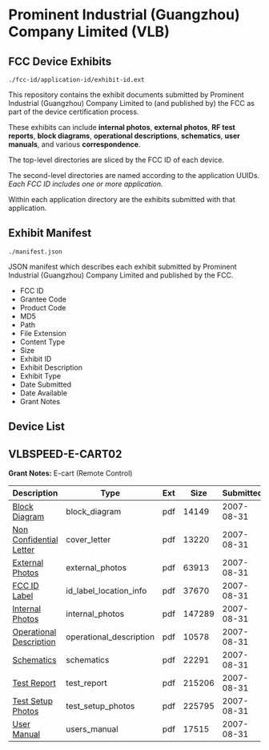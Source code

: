 # Prominent Industrial (Guangzhou) Company Limited (VLB)
## FCC Device Exhibits

```
./fcc-id/application-id/exhibit-id.ext
```

This repository contains the exhibit documents submitted by Prominent Industrial (Guangzhou) Company Limited to (and published by) the FCC as part of the device certification process.

These exhibits can include **internal photos**, **external photos**, **RF test reports**, **block diagrams**, **operational descriptions**, **schematics**, **user manuals**, and various **correspondence**.

The top-level directories are sliced by the FCC ID of each device.

The second-level directories are named according to the application UUIDs. *Each FCC ID includes one or more application.*

Within each application directory are the exhibits submitted with that application. 

## Exhibit Manifest

```
./manifest.json
```

JSON manifest which describes each exhibit submitted by Prominent Industrial (Guangzhou) Company Limited and published by the FCC.

- FCC ID
- Grantee Code
- Product Code
- MD5
- Path
- File Extension
- Content Type
- Size
- Exhibit ID
- Exhibit Description
- Exhibit Type
- Date Submitted
- Date Available
- Grant Notes

## Device List
## VLBSPEED-E-CART02
**Grant Notes:** E-cart (Remote Control)

| Description | Type | Ext | Size | Submitted | Available |
| ----------- | ---- | --- | ---- | --------- | --------- |
| [Block Diagram](VLBSPEED-E-CART02/8ca81acf8afd8bbebfe430cc5fa842c5/837361.pdf) | block_diagram | pdf | 14149 | 2007-08-31 | 2007-08-31 |
| [Non Confidential Letter](VLBSPEED-E-CART02/8ca81acf8afd8bbebfe430cc5fa842c5/837362.pdf) | cover_letter | pdf | 13220 | 2007-08-31 | 2007-08-31 |
| [External Photos](VLBSPEED-E-CART02/8ca81acf8afd8bbebfe430cc5fa842c5/837360.pdf) | external_photos | pdf | 63913 | 2007-08-31 | 2007-08-31 |
| [FCC ID Label](VLBSPEED-E-CART02/8ca81acf8afd8bbebfe430cc5fa842c5/837359.pdf) | id_label_location_info | pdf | 37670 | 2007-08-31 | 2007-08-31 |
| [Internal Photos](VLBSPEED-E-CART02/8ca81acf8afd8bbebfe430cc5fa842c5/837358.pdf) | internal_photos | pdf | 147289 | 2007-08-31 | 2007-08-31 |
| [Operational Description](VLBSPEED-E-CART02/8ca81acf8afd8bbebfe430cc5fa842c5/837357.pdf) | operational_description | pdf | 10578 | 2007-08-31 | 2007-08-31 |
| [Schematics](VLBSPEED-E-CART02/8ca81acf8afd8bbebfe430cc5fa842c5/837356.pdf) | schematics | pdf | 22291 | 2007-08-31 | 2007-08-31 |
| [Test Report](VLBSPEED-E-CART02/8ca81acf8afd8bbebfe430cc5fa842c5/837355.pdf) | test_report | pdf | 215206 | 2007-08-31 | 2007-08-31 |
| [Test Setup Photos](VLBSPEED-E-CART02/8ca81acf8afd8bbebfe430cc5fa842c5/837354.pdf) | test_setup_photos | pdf | 225795 | 2007-08-31 | 2007-08-31 |
| [User Manual](VLBSPEED-E-CART02/8ca81acf8afd8bbebfe430cc5fa842c5/837353.pdf) | users_manual | pdf | 17515 | 2007-08-31 | 2007-08-31 |
